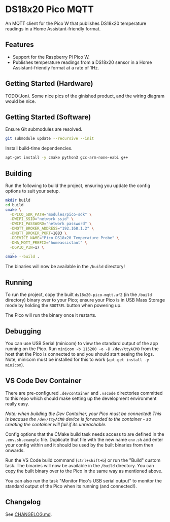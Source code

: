# DS18x20 Pico MQTT

An MQTT client for the Pico W that publishes DS18x20 temperature
readings in a Home Assistant-friendly format.

## Features

- Support for the Raspberry Pi Pico W.
- Publishes temperature readings from a DS18x20 sensor in a Home
Assistant-friendly format at a rate of 1Hz.

## Getting Started (Hardware)

TODO(Jon). Some nice pics of the ginished product, and the wiring diagram
would be nice.

## Getting Started (Software)

Ensure Git submodules are resolved.

```bash
git submodule update --recursive --init
```

Install build-time dependencies.

```bash
apt-get install -y cmake python3 gcc-arm-none-eabi g++
```

## Building

Run the following to build the project, ensuring you update the config options
to suit your setup.

```bash
mkdir build
cd build
cmake \
  -DPICO_SDK_PATH="modules/pico-sdk" \
  -DWIFI_SSID="network ssid" \
  -DWIFI_PASSWORD="network password" \
  -DMQTT_BROKER_ADDRESS="192.168.1.2" \
  -DMQTT_BROKER_PORT=1883 \
  -DDEVICE_NAME="Pico DS18x20 Temperature Probe" \
  -DHA_MQTT_PREFIX="homeassistant" \
  -DGPIO_PIN=17 \
  ..
cmake --build .
```

The binaries will now be available in the `/build` directory!

## Running

To run the project, copy the built `ds18x20-pico-mqtt.uf2` (in the `/build`
directory) binary over to your Pico; ensure your Pico is in USB Mass Storage
mode by holding the `BOOTSEL` button when powering up.

The Pico will run the binary once it restarts.

## Debugging

You can use USB Serial (minicom) to view the standard output of the app
running on the Pico. Run `minicom -b 115200 -o -D /dev/ttyACM0` from the
host that the Pico is connected to and you should start seeing the logs.
Note, minicom must be installed for this to work
(`apt-get install -y minicom`).

## VS Code Dev Container

There are pre-configured `.devcontainer` and `.vscode` directories committed
to this repo which should make setting up the development environment really
easy.

_Note: when building the Dev Container, your Pico must be connected! This is
because the `/dev/ttyACM0` device is forwarded to the container - so creating
the container will fail if its unreachable._

Config options that the CMake build task needs access to are defined in the
`.env.sh.example` file. Duplicate that file with the new name `env.sh` and
enter your config within and it should be used by the built binaries from then
onwards.

Run the VS Code build command (`ctrl+shift+b`) or run the "Build" custom task.
The binaries will now be available in the `/build` directory. You can copy
the built binary over to the Pico in the same way as mentioned above.

You can also run the task "Monitor Pico's USB serial output" to monitor the
standard output of the Pico when its running (and connected!).

## Changelog

See [CHANGELOG.md](/CHANGELOG.md).
